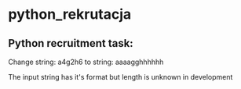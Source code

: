 # python_rekrutacja
## Python recruitment task: 
Change string: a4g2h6 to string: aaaagghhhhhh

The input string has it's format but length is unknown in development

